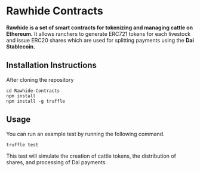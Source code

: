 # Rawhide Contracts

**Rawhide is a set of smart contracts for tokenizing and managing cattle on Ethereum.** It allows ranchers to generate ERC721 tokens for each livestock and issue ERC20 shares which are used for splitting payments using the **Dai Stablecoin.**

## Installation Instructions
After cloning the repository

```
cd Rawhide-Contracts
npm install
npm install -g truffle
```

## Usage
You can run an example test by running the following command.
```
truffle test
```
This test will simulate the creation of cattle tokens, the distribution of shares, and processing of Dai payments.
